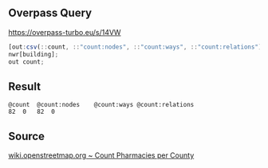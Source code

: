 ## Overpass Query

https://overpass-turbo.eu/s/14VW

```qml
[out:csv(::count, ::"count:nodes", ::"count:ways", ::"count:relations")][bbox:{{bbox}}];
nwr[building];
out count;
```

## Result

```
@count	@count:nodes	@count:ways	@count:relations
82	0	82	0
```

## Source

[wiki.openstreetmap.org ~ Count Pharmacies per County](https://wiki.openstreetmap.org/wiki/Overpass_API/Overpass_API_by_Example#Count_Pharmacies_per_County_.28updated_0.7.54.29)
